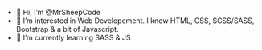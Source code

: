 - 👋 Hi, I’m @MrSheepCode
- 👀 I’m interested in Web Developement. I know HTML, CSS, SCSS/SASS, Bootstrap & a bit of Javascript.
- 🌱 I’m currently learning SASS & JS


<!---
MrSheepCode/MrSheepCode is a ✨ special ✨ repository because its `README.md` (this file) appears on your GitHub profile.
You can click the Preview link to take a look at your changes.
--->
